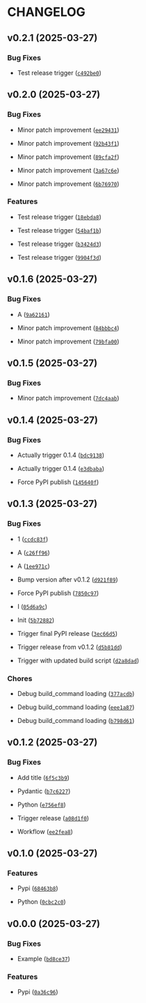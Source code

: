 # CHANGELOG


## v0.2.1 (2025-03-27)

### Bug Fixes

- Test release trigger
  ([`c492be0`](https://github.com/SiEPIC/SiEPIC_Bragg_workshop/commit/c492be022794bfb07e7ed98436cd3bc6c2a136ec))


## v0.2.0 (2025-03-27)

### Bug Fixes

- Minor patch improvement
  ([`ee29431`](https://github.com/SiEPIC/SiEPIC_Bragg_workshop/commit/ee2943160330de7ae8681c53067d0b96b9507857))

- Minor patch improvement
  ([`92b43f1`](https://github.com/SiEPIC/SiEPIC_Bragg_workshop/commit/92b43f10d22e360bb25283f55398a1efd3869891))

- Minor patch improvement
  ([`89cfa2f`](https://github.com/SiEPIC/SiEPIC_Bragg_workshop/commit/89cfa2f09e3f008ea65e677b650e9063e02274d8))

- Minor patch improvement
  ([`3a67c6e`](https://github.com/SiEPIC/SiEPIC_Bragg_workshop/commit/3a67c6e807658885c69054602d7bfb4639f5cd15))

- Minor patch improvement
  ([`6b76970`](https://github.com/SiEPIC/SiEPIC_Bragg_workshop/commit/6b76970999b895358b6ad3d5afe71ab304920b37))

### Features

- Test release trigger
  ([`18ebda8`](https://github.com/SiEPIC/SiEPIC_Bragg_workshop/commit/18ebda8d2cf83c8fedaead699fe24f07e374f87f))

- Test release trigger
  ([`54baf1b`](https://github.com/SiEPIC/SiEPIC_Bragg_workshop/commit/54baf1bf08b2d05c9a55807280f07391cffe5961))

- Test release trigger
  ([`b3424d3`](https://github.com/SiEPIC/SiEPIC_Bragg_workshop/commit/b3424d3401f73ab43c74bc21b9c70aa1936fb7e3))

- Test release trigger
  ([`9904f3d`](https://github.com/SiEPIC/SiEPIC_Bragg_workshop/commit/9904f3d51979b26691b4cc2519912ebf1da31d3c))


## v0.1.6 (2025-03-27)

### Bug Fixes

- A
  ([`9a62161`](https://github.com/SiEPIC/SiEPIC_Bragg_workshop/commit/9a621619092e673ace4fa413416abb5193e88a67))

- Minor patch improvement
  ([`84bbbc4`](https://github.com/SiEPIC/SiEPIC_Bragg_workshop/commit/84bbbc44f7a0a9219a40f5a845c57c4ef041f8f2))

- Minor patch improvement
  ([`79bfa00`](https://github.com/SiEPIC/SiEPIC_Bragg_workshop/commit/79bfa00663d2f008e75539ff747edc60127fc3f6))


## v0.1.5 (2025-03-27)

### Bug Fixes

- Minor patch improvement
  ([`7dc4aab`](https://github.com/SiEPIC/SiEPIC_Bragg_workshop/commit/7dc4aabb38feb57c68818450e4fff13c55ab783c))


## v0.1.4 (2025-03-27)

### Bug Fixes

- Actually trigger 0.1.4
  ([`bdc9138`](https://github.com/SiEPIC/SiEPIC_Bragg_workshop/commit/bdc91389e468bbded66fc689931074a86cc9c28e))

- Actually trigger 0.1.4
  ([`e3dbaba`](https://github.com/SiEPIC/SiEPIC_Bragg_workshop/commit/e3dbabaa25f3b5840b477b69bb3eaa84217de275))

- Force PyPI publish
  ([`145640f`](https://github.com/SiEPIC/SiEPIC_Bragg_workshop/commit/145640ffa1bd28ebba33a1ffeb2eafe196e81ded))


## v0.1.3 (2025-03-27)

### Bug Fixes

- 1
  ([`ccdc83f`](https://github.com/SiEPIC/SiEPIC_Bragg_workshop/commit/ccdc83f744eda5ab226fbe45995d2abf5e09936a))

- A
  ([`c26ff96`](https://github.com/SiEPIC/SiEPIC_Bragg_workshop/commit/c26ff96deebd4a28b6dacd6a41e869bda9358f45))

- A
  ([`1ee971c`](https://github.com/SiEPIC/SiEPIC_Bragg_workshop/commit/1ee971c2197d66cd4cb999501e104345a77340ca))

- Bump version after v0.1.2
  ([`d921f89`](https://github.com/SiEPIC/SiEPIC_Bragg_workshop/commit/d921f89172a56d879fe539d1f7d7c42a6dc6edcf))

- Force PyPI publish
  ([`7850c97`](https://github.com/SiEPIC/SiEPIC_Bragg_workshop/commit/7850c974f81423a4f3e31a1cf012a4b88a5d7af4))

- I
  ([`05d6a9c`](https://github.com/SiEPIC/SiEPIC_Bragg_workshop/commit/05d6a9c33189f34f93593a022812c005f37df776))

- Init
  ([`5b72882`](https://github.com/SiEPIC/SiEPIC_Bragg_workshop/commit/5b72882d0d5dc833a63b2a9d7467419c3b982052))

- Trigger final PyPI release
  ([`3ec66d5`](https://github.com/SiEPIC/SiEPIC_Bragg_workshop/commit/3ec66d5aa0f687af688a24adf38ad0b937298f1b))

- Trigger release from v0.1.2
  ([`d5b81dd`](https://github.com/SiEPIC/SiEPIC_Bragg_workshop/commit/d5b81dd3fba04cf07857097c3b18a350e31b3f7b))

- Trigger with updated build script
  ([`d2a8dad`](https://github.com/SiEPIC/SiEPIC_Bragg_workshop/commit/d2a8dadcacbe294901e8210f977ed9228b3d39af))

### Chores

- Debug build_command loading
  ([`377acdb`](https://github.com/SiEPIC/SiEPIC_Bragg_workshop/commit/377acdba67803b11bba69e1c08d53bc2844cc55a))

- Debug build_command loading
  ([`eee1a87`](https://github.com/SiEPIC/SiEPIC_Bragg_workshop/commit/eee1a874c443dd685f151fd3d603efe1ed4cb2dd))

- Debug build_command loading
  ([`b798d61`](https://github.com/SiEPIC/SiEPIC_Bragg_workshop/commit/b798d61c8ea0e63c352087ff77fdac86e7e2149b))


## v0.1.2 (2025-03-27)

### Bug Fixes

- Add title
  ([`6f5c3b9`](https://github.com/SiEPIC/SiEPIC_Bragg_workshop/commit/6f5c3b9079f748967d1ff73371da775b5ab72045))

- Pydantic
  ([`b7c6227`](https://github.com/SiEPIC/SiEPIC_Bragg_workshop/commit/b7c622774013c0ca1a377a7bbf482558f102b5a8))

- Python
  ([`e756ef8`](https://github.com/SiEPIC/SiEPIC_Bragg_workshop/commit/e756ef84fa7488ea7f4c64f79d5d1ebf5474705f))

- Trigger release
  ([`a08d1f0`](https://github.com/SiEPIC/SiEPIC_Bragg_workshop/commit/a08d1f02735e84f42587320e2b402e64f456a08d))

- Workflow
  ([`ee2fea8`](https://github.com/SiEPIC/SiEPIC_Bragg_workshop/commit/ee2fea8cd2053453ee01145ca8926dab07365174))


## v0.1.0 (2025-03-27)

### Features

- Pypi
  ([`68463b8`](https://github.com/SiEPIC/SiEPIC_Bragg_workshop/commit/68463b8dc6431b2f07a4aab20d1c256255aed85f))

- Python
  ([`0cbc2c0`](https://github.com/SiEPIC/SiEPIC_Bragg_workshop/commit/0cbc2c06b83d56670bb874acca9912ad132b533c))


## v0.0.0 (2025-03-27)

### Bug Fixes

- Example
  ([`bd8ce37`](https://github.com/SiEPIC/SiEPIC_Bragg_workshop/commit/bd8ce37e5e0475f5aae72c18116c5be44a123912))

### Features

- Pypi
  ([`0a36c96`](https://github.com/SiEPIC/SiEPIC_Bragg_workshop/commit/0a36c96fb10b67877026f0a4f6228e2e0fa0387c))
